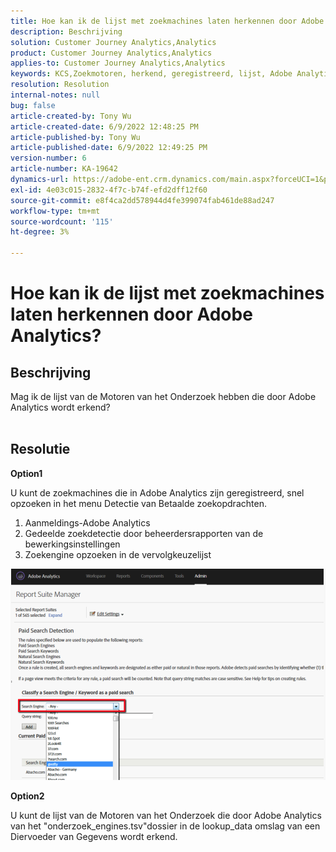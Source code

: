 ```yaml
---
title: Hoe kan ik de lijst met zoekmachines laten herkennen door Adobe Analytics?
description: Beschrijving
solution: Customer Journey Analytics,Analytics
product: Customer Journey Analytics,Analytics
applies-to: Customer Journey Analytics,Analytics
keywords: KCS,Zoekmotoren, herkend, geregistreerd, lijst, Adobe Analytics
resolution: Resolution
internal-notes: null
bug: false
article-created-by: Tony Wu
article-created-date: 6/9/2022 12:48:25 PM
article-published-by: Tony Wu
article-published-date: 6/9/2022 12:49:25 PM
version-number: 6
article-number: KA-19642
dynamics-url: https://adobe-ent.crm.dynamics.com/main.aspx?forceUCI=1&pagetype=entityrecord&etn=knowledgearticle&id=6c2d5c72-f2e7-ec11-bb3c-000d3a3b1c99
exl-id: 4e03c015-2832-4f7c-b74f-efd2dff12f60
source-git-commit: e8f4ca2dd578944d4fe399074fab461de88ad247
workflow-type: tm+mt
source-wordcount: '115'
ht-degree: 3%

---
```


# Hoe kan ik de lijst met zoekmachines laten herkennen door Adobe Analytics?

## Beschrijving

Mag ik de lijst van de Motoren van het Onderzoek hebben die door Adobe Analytics wordt erkend?
<br> 

## Resolutie


<b>Option1</b>

U kunt de zoekmachines die in Adobe Analytics zijn geregistreerd, snel opzoeken in het menu Detectie van Betaalde zoekopdrachten.

1. Aanmeldings-Adobe Analytics
2. Gedeelde zoekdetectie door beheerdersrapporten van de bewerkingsinstellingen
3. Zoekengine opzoeken in de vervolgkeuzelijst


![](assets/d35acf7a-a0e7-ec11-bb3c-000d3a3bd25c.png)

<b>Option2</b>

U kunt de lijst van de Motoren van het Onderzoek die door Adobe Analytics van het &quot;onderzoek_engines.tsv&quot;dossier in de lookup_data omslag van een Diervoeder van Gegevens wordt erkend.
